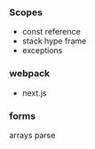 ### Scopes
- const reference
- stack hype frame
- exceptions

### webpack
- next.js

### forms
arrays
parse
